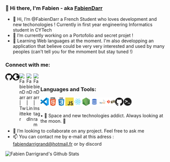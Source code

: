 ### 👋 Hi there, I'm Fabien - aka [FabienDarr][website]


- 👋 Hi, I’m @FabienDarr a French Student who loves development and new techonologies ! Currently in first year engineering Informatics student in CYTech 
- 👀 I’m currently working on a Portofolio and secret projet !
- 🌌 Learning Web languages at the moment. I'm also developping an application that believe could be very very interested and used by many peoples (can't tell you for the mmoment but stay tuned !)

### Connect with me:



[<img align="left" alt="FabienDarr | Instagram" width="22px" src="https://raw.githubusercontent.com/github/explore/78df643247d429f6cc873026c0622819ad797942/topics/github/github.png" />][github]
[<img align="left" alt="https://www.youtube.com/watch?v=dQw4w9WgXcQ&ab_channel=RickAstley" width="22px" src="https://raw.githubusercontent.com/iconic/open-iconic/master/svg/globe.svg" />][website]
[<img align="left" alt="FabienDarr | Twitter" width="22px" src="https://cdn.jsdelivr.net/npm/simple-icons@v3/icons/twitter.svg" />][twitter]
[<img align="left" alt="FabienDarr | LinkedIn" width="22px" src="https://cdn.jsdelivr.net/npm/simple-icons@v3/icons/linkedin.svg" />][linkedin]
[<img align="left" alt="FabienDarr | Instagram" width="22px" src="https://cdn.jsdelivr.net/npm/simple-icons@v3/icons/instagram.svg" />][instagram]

<br />


### Languages and Tools:

<img align="left" alt="Visual Studio Code" width="26px" src="https://raw.githubusercontent.com/github/explore/80688e429a7d4ef2fca1e82350fe8e3517d3494d/topics/visual-studio-code/visual-studio-code.png" />
<img align="left" alt="HTML5" width="26px" src="https://raw.githubusercontent.com/github/explore/80688e429a7d4ef2fca1e82350fe8e3517d3494d/topics/html/html.png" />
<img align="left" alt="CSS3" width="26px" src="https://raw.githubusercontent.com/github/explore/80688e429a7d4ef2fca1e82350fe8e3517d3494d/topics/css/css.png" />
<img align="left" alt="JavaScript" width="26px" src="https://raw.githubusercontent.com/github/explore/80688e429a7d4ef2fca1e82350fe8e3517d3494d/topics/javascript/javascript.png" />
<img align="left" alt="React" width="26px" src="https://raw.githubusercontent.com/github/explore/80688e429a7d4ef2fca1e82350fe8e3517d3494d/topics/react/react.png" />
<img align="left" alt="Node.js" width="26px" src="https://raw.githubusercontent.com/github/explore/80688e429a7d4ef2fca1e82350fe8e3517d3494d/topics/nodejs/nodejs.png" />
<img align="left" alt="SQL" width="26px" src="https://raw.githubusercontent.com/github/explore/80688e429a7d4ef2fca1e82350fe8e3517d3494d/topics/sql/sql.png" />
<img align="left" alt="MySQL" width="26px" src="https://raw.githubusercontent.com/github/explore/80688e429a7d4ef2fca1e82350fe8e3517d3494d/topics/mysql/mysql.png" />
<img align="left" alt="Git" width="26px" src="https://raw.githubusercontent.com/github/explore/80688e429a7d4ef2fca1e82350fe8e3517d3494d/topics/git/git.png" />
<img align="left" alt="GitHub" width="26px" src="https://raw.githubusercontent.com/github/explore/78df643247d429f6cc873026c0622819ad797942/topics/github/github.png" />
<img align="left" alt="Terminal" width="26px" src="https://raw.githubusercontent.com/github/explore/80688e429a7d4ef2fca1e82350fe8e3517d3494d/topics/terminal/terminal.png" />

<br />
<br />


 •  🚀 Space and new technologies addict. Always looking at the moon. 🔭
- 💞️ I’m looking to collaborate on any project. Feel free to ask me 
- 📫 You can contact me by e-mail at this adress : fabiendarrigrand@hotmail.fr or by discord 

<img align="left" alt="Fabien Darrigrand's Github Stats" src="https://github-readme-stats.vercel.app/api?username=FabienDarr&show_icons=true&hide_border=true&theme=cobalt" />
<!---
FabienDarr/FabienDarr is a ✨ special ✨ repository because its `README.md` (this file) appears on your GitHub profile.
You can click the Preview link to take a look at your changes.
--->

<!--- BLOG-POST-LIST:START --->
[website]: https://www.youtube.com/watch?v=dQw4w9WgXcQ
[twitter]: https://twitter.com/Oxoto64
[linkedin]: https://www.linkedin.com/in/fabien-darrigrand
[instagram]: https://www.instagram.com/fabien.darr/
[github]: https://github.com/FabienDarr
